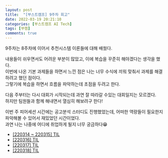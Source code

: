 ```yaml
---
layout: post
title:  "[부스트캠프] 9주차 회고"
date: 2022-03-19 20:21:10
categories: [부스트캠프 AI Tech]
tags: [부캠]
comments: true
---
```

9주차는 8주차에 이어서 추천시스템 이론들에 대해 배웠다.

내용들이 쉬우면서도 어려운 부분이 많았고, 이에 복습을 꾸준히 해야겠다는 생각을 했다.  
이번에 나온 기본 과제들을 하면서 느낀 점은 나는 너무 수식에 끼워 맞춰서 과제를 해결하려고 했던 점이다.  
그렇기에 복습을 하면서 흐름을 파악하는데 초점을 두려고 한다.

다음 주부터는 다시 대회가 시작되는데 과연 잘 따라갈 수있는 대회일지는 모르겠다.  
하지만 팀원들과 함께 해내면서 열심히 해보려구 한다!  

이번 주 피어세션 시간에는 공고분석 스터디도 진행했었는데, 어떠한 역량들이 필요한지 파악해볼 수 있어서 재밌었던 시간이었다.  
과연 나는 나중에 어디에 취업하게 될지 너무 궁금하다😁

- [[220314 ~ 220315] TIL](https://ahyeon0508.github.io/TIL-24)
- [[220316] TIL](https://ahyeon0508.github.io/TIL-25)
- [[220317] TIL](https://ahyeon0508.github.io/TIL-26)
- [[220318] TIL](https://ahyeon0508.github.io/TIL-27)
